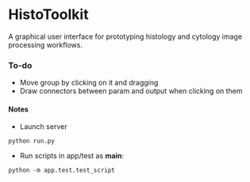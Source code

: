 # HistoToolkit

A graphical user interface for prototyping histology and cytology image processing workflows.

### To-do
* Move group by clicking on it and dragging
* Draw connectors between param and output when clicking on them

#### Notes
* Launch server
```
python run.py
```

* Run scripts in app/test as __main__:
```
python -m app.test.test_script
```
